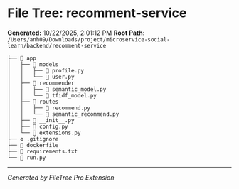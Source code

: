 # File Tree: recomment-service

**Generated:** 10/22/2025, 2:01:12 PM
**Root Path:** `/Users/anh09/Downloads/project/microservice-social-learn/backend/recomment-service`

```
├── 📁 app
│   ├── 📁 models
│   │   ├── 🐍 profile.py
│   │   └── 🐍 user.py
│   ├── 📁 recommender
│   │   ├── 🐍 semantic_model.py
│   │   └── 🐍 tfidf_model.py
│   ├── 📁 routes
│   │   ├── 🐍 recommend.py
│   │   └── 🐍 semantic_recommend.py
│   ├── 🐍 __init__.py
│   ├── 🐍 config.py
│   └── 🐍 extensions.py
├── ⚙️ .gitignore
├── 🐳 dockerfile
├── 📄 requirements.txt
└── 🐍 run.py
```

---

_Generated by FileTree Pro Extension_
